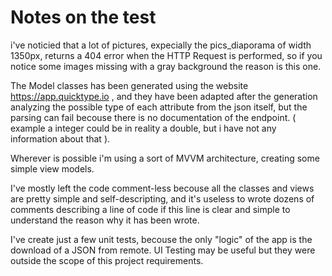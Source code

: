 #  Notes on the test

i've noticied that a lot of pictures, expecially the pics_diaporama of width 1350px, returns a 404 error when the HTTP Request is performed, so if you notice some images missing with a gray background the reason is this one.

The Model classes has been generated using the website https://app.quicktype.io , and they have been adapted after the generation analyzing the possible type of each attribute from the json itself, but the parsing can fail becouse there is no documentation of the endpoint. ( example a integer could be in reality a double, but i have not any information about that ).

Wherever is possible i'm using a sort of MVVM architecture, creating some simple view models.

I've mostly left the code comment-less becouse all the classes and views are pretty simple and self-descripting, and it's useless to wrote dozens of comments describing a line of code if this line is clear and simple to understand the reason why it has been wrote.

I've create just a few unit tests, becouse the only "logic" of the app is the download of a JSON from remote. UI Testing may be useful but they were outside the scope of this project requirements.
